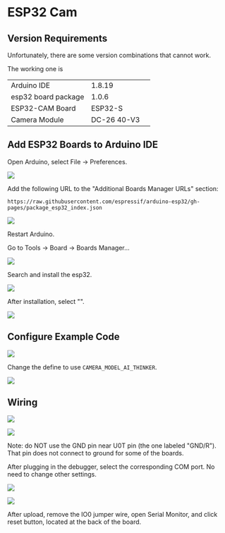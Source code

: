 # ESP32 Cam

## Version Requirements

Unfortunately, there are some version combinations that cannot work.

The working one is

|                     |             |   |
| ------------------- | ----------- | - |
| Arduino IDE         | 1.8.19      |   |
| esp32 board package | 1.0.6       |   |
| ESP32-CAM Board     | ESP32-S     |   |
| Camera Module       | DC-26 40-V3 |   |

## Add ESP32 Boards to Arduino IDE



Open Arduino, select File -> Preferences.

![](<../.gitbook/assets/image (78).png>)



Add the following URL to the "Additional Boards Manager URLs" section:

```
https://raw.githubusercontent.com/espressif/arduino-esp32/gh-pages/package_esp32_index.json
```

![](<../.gitbook/assets/image (46).png>)



Restart Arduino.



Go to Tools -> Board -> Boards Manager...

![](<../.gitbook/assets/image (49).png>)



Search and install the esp32.

![](<../.gitbook/assets/image (24).png>)



After installation, select "".



![](<../.gitbook/assets/image (137).png>)



## Configure Example Code

![](<../.gitbook/assets/image (80).png>)

Change the define to use `CAMERA_MODEL_AI_THINKER`.

![](<../.gitbook/assets/image (52).png>)

## Wiring

![](<../.gitbook/assets/image (1).jpg>)

![](<../.gitbook/assets/image (2).jpg>)

Note: do NOT use the GND pin near U0T pin (the one labeled "GND/R"). That pin does not connect to ground for some of the boards.&#x20;



After plugging in the debugger, select the corresponding COM port. No need to change other settings.

![](<../.gitbook/assets/image (129).png>)

![](<../.gitbook/assets/image (94).png>)



After upload, remove the IO0 jumper wire, open Serial Monitor, and click reset button, located at the back of the board.

